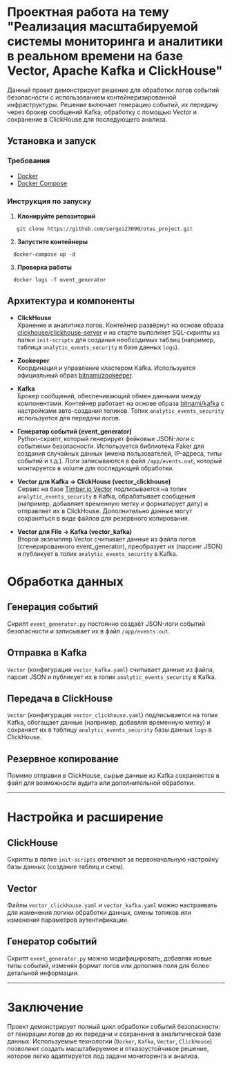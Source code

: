 # Проектная работа на тему "Реализация масштабируемой системы мониторинга и аналитики в реальном времени на базе Vector, Apache Kafka и ClickHouse"
Данный проект демонстрирует решение для обработки логов событий безопасности с использованием контейнеризированной инфраструктуры. Решение включает генерацию событий, их передачу через брокер сообщений Kafka, обработку с помощью Vector и сохранение в ClickHouse для последующего анализа.
## Установка и запуск

### Требования

- [Docker](https://docs.docker.com/get-docker/)
- [Docker Compose](https://docs.docker.com/compose/install/)

### Инструкция по запуску

1. **Клонируйте репозиторий**
  ```
     git clone https://github.com/sergei23090/otus_project.git
  ```
2. **Запустите контейнеры**
  ```
    docker-compose up -d
  ```
3. **Проверка работы**
  ```
    docker logs -f event_generator
  ```

## Архитектура и компоненты

- **ClickHouse**  
  Хранение и аналитика логов. Контейнер развёрнут на основе образа [clickhouse/clickhouse-server](https://hub.docker.com/r/clickhouse/clickhouse-server) и на старте выполняет SQL-скрипты из папки `init-scripts` для создания необходимых таблиц (например, таблица `analytic_events_security` в базе данных `logs`).

- **Zookeeper**  
  Координация и управление кластером Kafka. Используется официальный образ [bitnami/zookeeper](https://hub.docker.com/r/bitnami/zookeeper).

- **Kafka**  
  Брокер сообщений, обеспечивающий обмен данными между компонентами. Контейнер работает на основе образа [bitnami/kafka](https://hub.docker.com/r/bitnami/kafka) с настройками авто-создания топиков. Топик `analytic_events_security` используется для передачи логов.

- **Генератор событий (event_generator)**  
  Python-скрипт, который генерирует фейковые JSON-логи с событиями безопасности. Используется библиотека Faker для создания случайных данных (имена пользователей, IP-адреса, типы событий и т.д.). Логи записываются в файл `/app/events.out`, который монтируется в volume для последующей обработки.

- **Vector для Kafka → ClickHouse (vector_clickhouse)**  
  Сервис на базе [Timber.io Vector](https://vector.dev) подписывается на топик `analytic_events_security` в Kafka, обрабатывает сообщения (например, добавляет временную метку и форматирует дату) и отправляет их в ClickHouse. Дополнительно данные могут сохраняться в виде файлов для резервного копирования.

- **Vector для File → Kafka (vector_kafka)**  
  Второй экземпляр Vector считывает данные из файла логов (сгенерированного event_generator), преобразует их (парсинг JSON) и публикует в топик `analytic_events_security` в Kafka.

# Обработка данных

## Генерация событий
Скрипт `event_generator.py` постоянно создаёт JSON-логи событий безопасности и записывает их в файл `/app/events.out`.

## Отправка в Kafka
`Vector` (конфигурация `vector_kafka.yaml`) считывает данные из файла, парсит JSON и публикует их в топик `analytic_events_security` в Kafka.

## Передача в ClickHouse
`Vector` (конфигурация `vector_clickhouse.yaml`) подписывается на топик Kafka, обогащает данные (например, добавляя временную метку) и сохраняет их в таблицу `analytic_events_security` базы данных `logs` в ClickHouse.

## Резервное копирование
Помимо отправки в ClickHouse, сырые данные из Kafka сохраняются в файл для возможности аудита или дополнительной обработки.

---

# Настройка и расширение

## ClickHouse
Скрипты в папке `init-scripts` отвечают за первоначальную настройку базы данных (создание таблиц и схем).

## Vector
Файлы `vector_clickhouse.yaml` и `vector_kafka.yaml` можно настраивать для изменения логики обработки данных, смены топиков или изменения параметров аутентификации.

## Генератор событий
Скрипт `event_generator.py` можно модифицировать, добавляя новые типы событий, изменяя формат логов или дополняя поля для более детальной информации.

---
# Заключение
Проект демонстрирует полный цикл обработки событий безопасности: от генерации логов до их передачи и сохранения в аналитической базе данных. Используемые технологии (`Docker`, `Kafka`, `Vector`, `ClickHouse`) позволяют создать масштабируемое и отказоустойчивое решение, которое легко адаптируется под задачи мониторинга и анализа.
